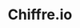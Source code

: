 ---
codehost: https://github.com/https://github.com/chiffre-io
logohandle: chiffreio
sort: chiffreio
title: Chiffre.io
twitter: https://x.com/chiffre_io
website: https://chiffre.io/
---